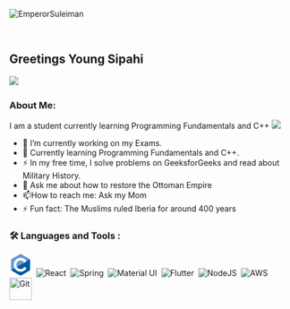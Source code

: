 ![EmperorSuleiman](https://github.com/DemolisherCpp/DemolisherCpp/assets/149885996/7196736d-41ac-4b4b-9e4e-d4db035ec3c1) 

<img src="https://komarev.com/ghpvc/?username=DemolisherCpp&style=flat-square&color=blue" alt=""/> 

## Greetings Young Sipahi
<img src="https://media.giphy.com/media/hvRJCLFzcasrR4ia7z/giphy.gif" width="30px"/>

### About Me:
I am a student currently learning Programming Fundamentals and C++ <img src="https://media.giphy.com/media/WUlplcMpOCEmTGBtBW/giphy.gif" width="30">

- :telescope: I’m currently working on my Exams.
- :seedling: Currently learning Programming Fundamentals and C++.
- :zap: In my free time, I solve problems on GeeksforGeeks and read about Military History.
- :speech_balloon: Ask me about how to restore the Ottoman Empire
- :mailbox:How to reach me: Ask my Mom                                                                                         
- :zap: Fun fact: The Muslims ruled Iberia for around 400 years


### :hammer_and_wrench: Languages and Tools :
<div>
  <img src="https://github.com/devicons/devicon/blob/master/icons/c/c-original.svg" title="Java" alt="Java" width="40" height="40"/>&nbsp;
  <img src="[https://github.com/devicons/devicon/blob/master/icons/react/react-original-wordmark.svg" title="React](https://github.com/devicons/devicon/blob/master/icons/cplusplus/cplusplus-original.svg)" alt="React" width="40" height="40"/>&nbsp;
  <img src="[https://github.com/devicons/devicon/blob/master/icons/spring/spring-original-wordmark.svg](https://github.com/devicons/devicon/blob/master/icons/premierepro/premierepro-original.svg)" title="Spring" alt="Spring" width="40" height="40"/>&nbsp;
  <img src="[https://github.com/devicons/devicon/blob/master/icons/materialui/materialui-original.svg](https://github.com/devicons/devicon/blob/master/icons/visualstudio/visualstudio-plain.svg)" title="Material UI" alt="Material UI" width="40" height="40"/>&nbsp;
  <img src="[https://github.com/devicons/devicon/blob/master/icons/flutter/flutter-original.svg](https://github.com/devicons/devicon/blob/master/icons/vscode/vscode-original.svg)" title="Flutter" alt="Flutter" width="40" height="40"/>&nbsp;
<img src="[https://github.com/devicons/devicon/blob/master/icons/nodejs/nodejs-original-wordmark.svg](https://github.com/devicons/devicon/blob/master/icons/photoshop/photoshop-plain.svg)" title="NodeJS" alt="NodeJS" width="40" height="40"/>&nbsp;
  <img src="[https://github.com/devicons/devicon/blob/master/icons/amazonwebservices/amazonwebservices-plain-wordmark.svg](https://github.com/devicons/devicon/blob/master/icons/csharp/csharp-original.svg)" title="AWS" alt="AWS" width="40" height="40"/>&nbsp;
  <img src="[https://github.com/devicons/devicon/blob/master/icons/git/git-original-wordmark.svg](https://github.com/devicons/devicon/blob/master/icons/android/android-original.svg)" title="Git" **alt="Git" width="40" height="40"/>
</div>


<!--
**DemolisherCpp/DemolisherCpp** is a ✨ _special_ ✨ repository because its `README.md` (this file) appears on your GitHub profile.

Here are some ideas to get you started:

- :telescope: I’m currently working on my Exams.
- :seedling: Currently learning Programming Fundamentals and C++.
- :zap: In my free time, I solve problems on GeeksforGeeks and read about Military History.
- 👯 I’m looking to collaborate on ...
- 🤔 I’m looking for help with ...
- :speech_balloon: Ask me about how to restore the Ottoman Empire
- :mailbox:How to reach me: Ask my Mom
- 😄 Pronouns: ...
- :zap: Fun fact: The Muslims ruled Iberia for around 400 years
-->
